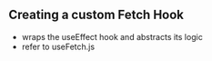 ## Creating a custom Fetch Hook
- wraps the useEffect hook and abstracts its logic
- refer to useFetch.js
